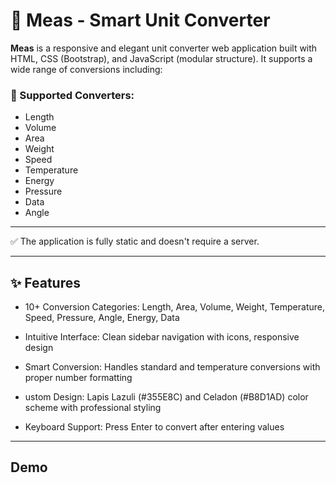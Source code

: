 
# 📐 Meas - Smart Unit Converter

**Meas** is a responsive and elegant unit converter web application built with HTML, CSS (Bootstrap), and JavaScript (modular structure). It supports a wide range of conversions including:

### 🔄 Supported Converters:
- Length
- Volume
- Area
- Weight
- Speed
- Temperature
- Energy
- Pressure
- Data
- Angle

---

✅ The application is fully static and doesn't require a server.

---

## ✨ Features

- 10+ Conversion Categories: Length, Area, Volume, Weight, Temperature, Speed, Pressure, Angle, Energy, Data

- Intuitive Interface: Clean sidebar navigation with icons, responsive design

- Smart Conversion: Handles standard and temperature conversions with proper number formatting

- ustom Design: Lapis Lazuli (#355E8C) and Celadon (#B8D1AD) color scheme with professional styling

- Keyboard Support: Press Enter to convert after entering values

---

## Demo 



